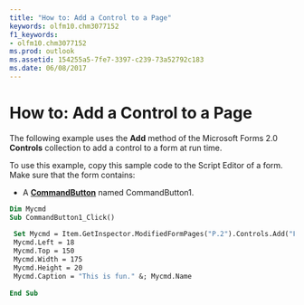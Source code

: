 ```yaml
---
title: "How to: Add a Control to a Page"
keywords: olfm10.chm3077152
f1_keywords:
- olfm10.chm3077152
ms.prod: outlook
ms.assetid: 154255a5-7fe7-3397-c239-73a52792c183
ms.date: 06/08/2017
---
```



# How to: Add a Control to a Page

The following example uses the **Add** method of the Microsoft Forms 2.0 **Controls** collection to add a control to a form at run time.

To use this example, copy this sample code to the Script Editor of a form. Make sure that the form contains:

- A **[CommandButton](commandbutton-object-outlook-forms-script.md)** named CommandButton1.
    



```vb
Dim Mycmd 
Sub CommandButton1_Click() 
 
 Set Mycmd = Item.GetInspector.ModifiedFormPages("P.2").Controls.Add("Forms.CommandButton.1") ', CommandButton2, Visible) 
 Mycmd.Left = 18 
 Mycmd.Top = 150 
 Mycmd.Width = 175 
 Mycmd.Height = 20 
 Mycmd.Caption = "This is fun." &; Mycmd.Name 
 
End Sub
```


